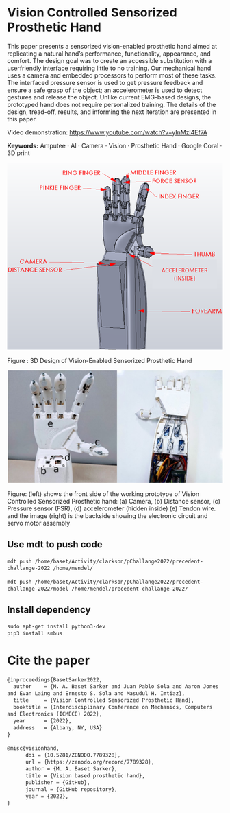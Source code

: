 # Vision Controlled Sensorized Prosthetic Hand
This paper presents a sensorized vision-enabled prosthetic hand aimed at replicating a natural hand’s performance, functionality, appearance, and comfort. The design goal was to create an accessible substitution with a userfriendly interface requiring little to no training. Our mechanical hand uses a camera and embedded processors to perform most of these tasks. The interfaced pressure sensor is used to get pressure feedback and ensure a safe grasp of the object; an accelerometer is used to detect gestures and release the object. Unlike current EMG-based designs, the prototyped hand does not require personalized training. The details of the design, tread-off, results, and informing the next iteration are presented in this paper.

Video demonstration: https://www.youtube.com/watch?v=yInMzl4Ef7A


<b>Keywords:</b> Amputee · AI · Camera · Vision · Prosthetic Hand · Google Coral · 3D print

![Prosthetic Hand](images/fig2_3d.png)

Figure : 3D Design of Vision-Enabled Sensorized Prosthetic Hand

![Prosthetic Hand](images/fig1.png)

Figure: (left) shows the front side of the working prototype of Vision Controlled Sensorized Prosthetic hand: (a) Camera, (b) Distance sensor, (c) Pressure sensor (FSR), (d) accelerometer (hidden inside) (e) Tendon wire. and the image (right) is the backside showing the electronic circuit and servo motor assembly

## Use mdt to push code 
``` 
mdt push /home/baset/Activity/clarkson/pChallange2022/precedent-challange-2022 /home/mendel/

mdt push /home/baset/Activity/clarkson/pChallange2022/precedent-challange-2022/model /home/mendel/precedent-challange-2022/
```

## Install dependency 
```
sudo apt-get install python3-dev
pip3 install smbus 
```

# Cite the paper

```
@inproceedings{BasetSarker2022,
  author    = {M. A. Baset Sarker and Juan Pablo Sola and Aaron Jones and Evan Laing and Ernesto S. Sola and Masudul H. Imtiaz},
  title     = {Vision Controlled Sensorized Prosthetic Hand},
  booktitle = {Interdisciplinary Conference on Mechanics, Computers and Electronics (ICMECE) 2022},
  year      = {2022},
  address   = {Albany, NY, USA}
}

@misc{visionhand,
      doi = {10.5281/ZENODO.7789328},
      url = {https://zenodo.org/record/7789328},
      author = {M. A. Baset Sarker},
      title = {Vision based prosthetic hand},
      publisher = {GitHub},
      journal = {GitHub repository},
      year = {2022},
}

```

